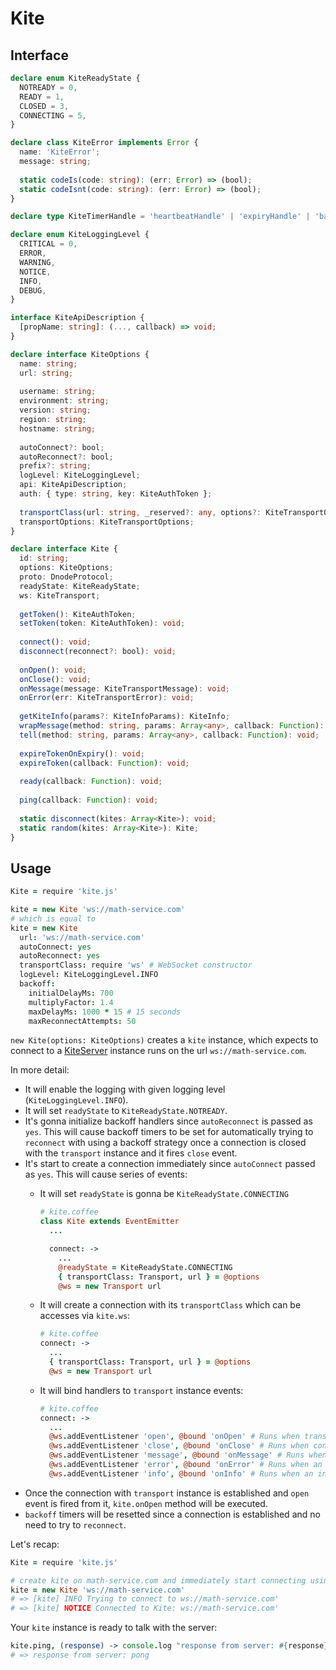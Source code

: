 # Kite

## Interface

```typescript
declare enum KiteReadyState {
  NOTREADY = 0,
  READY = 1,
  CLOSED = 3,
  CONNECTING = 5,
}

declare class KiteError implements Error {
  name: 'KiteError';
  message: string;
  
  static codeIs(code: string): (err: Error) => (bool);
  static codeIsnt(code: string): (err: Error) => (bool);
}

declare type KiteTimerHandle = 'heartbeatHandle' | 'expiryHandle' | 'backoffHandle'

declare enum KiteLoggingLevel {
  CRITICAL = 0,
  ERROR,
  WARNING,
  NOTICE,
  INFO,
  DEBUG,
}

interface KiteApiDescription {
  [propName: string]: (..., callback) => void;
}

declare interface KiteOptions {
  name: string;
  url: string;
  
  username: string;
  environment: string;
  version: string;
  region: string;
  hostname: string;
  
  autoConnect?: bool;
  autoReconnect?: bool;
  prefix?: string;
  logLevel: KiteLoggingLevel;
  api: KiteApiDescription;
  auth: { type: string, key: KiteAuthToken };
  
  transportClass(url: string, _reserved?: any, options?: KiteTransportOptions): KiteTransport;
  transportOptions: KiteTransportOptions;
}

declare interface Kite {
  id: string;
  options: KiteOptions;
  proto: DnodeProtocol;
  readyState: KiteReadyState;
  ws: KiteTransport;
  
  getToken(): KiteAuthToken;
  setToken(token: KiteAuthToken): void;
  
  connect(): void;
  disconnect(reconnect?: bool): void;
  
  onOpen(): void;
  onClose(): void;
  onMessage(message: KiteTransportMessage): void;
  onError(err: KiteTransportError): void;
  
  getKiteInfo(params?: KiteInfoParams): KiteInfo;
  wrapMessage(method: string, params: Array<any>, callback: Function): DnodeScrubberMessage;
  tell(method: string, params: Array<any>, callback: Function): void;
  
  expireTokenOnExpiry(): void;
  expireToken(callback: Function): void;
  
  ready(callback: Function): void;
  
  ping(callback: Function): void;
  
  static disconnect(kites: Array<Kite>): void;
  static random(kites: Array<Kite>): Kite;
}
```

## Usage

```coffeescript
Kite = require 'kite.js'

kite = new Kite 'ws://math-service.com'
# which is equal to
kite = new Kite
  url: 'ws://math-service.com'
  autoConnect: yes
  autoReconnect: yes
  transportClass: require 'ws' # WebSocket constructor
  logLevel: KiteLoggingLevel.INFO
  backoff: 
    initialDelayMs: 700
    multiplyFactor: 1.4
    maxDelayMs: 1000 * 15 # 15 seconds
    maxReconnectAttempts: 50
```

`new Kite(options: KiteOptions)` creates a `kite` instance, which expects to connect to a
[KiteServer](kite-server.md) instance runs on the url `ws://math-service.com`.

In more detail:
- It will enable the logging with given logging level (`KiteLoggingLevel.INFO`).
- It will set `readyState` to `KiteReadyState.NOTREADY`.
- It's gonna initialize backoff handlers since `autoReconnect` is passed as `yes`. This will cause backoff timers to be set for automatically trying to `reconnect` with using a backoff strategy once a connection is closed with the `transport` instance and it fires `close` event.
- It's start to create a connection immediately since `autoConnect` passed as `yes`. This will cause series of events:
  - It will set `readyState` is gonna be `KiteReadyState.CONNECTING`
    ```coffeescript
    # kite.coffee
    class Kite extends EventEmitter
      ...

      connect: ->
        ...
        @readyState = KiteReadyState.CONNECTING
        { transportClass: Transport, url } = @options
        @ws = new Transport url
    ```
  - It will create a connection with its `transportClass` which can be accesses via `kite.ws`:
    ```coffeescript
    # kite.coffee
    connect: ->
      ...
      { transportClass: Transport, url } = @options
      @ws = new Transport url
    ```
  - It will bind handlers to `transport` instance events:
  
    ```coffeescript
    # kite.coffee
    connect: ->
      ...
      @ws.addEventListener 'open', @bound 'onOpen' # Runs when transport is ready for calls.
      @ws.addEventListener 'close', @bound 'onClose' # Runs when connection with transport is closed.
      @ws.addEventListener 'message', @bound 'onMessage' # Runs when a message is received from server.
      @ws.addEventListener 'error', @bound 'onError' # Runs when an error happens in the transport and/or connection with it.
      @ws.addEventListener 'info', @bound 'onInfo' # Runs when an info request is sent.
    ```
- Once the connection with `transport` instance is established and `open` event is fired from it, `kite.onOpen` method will be executed.
- `backoff` timers will be resetted since a connection is established and no need to try to `reconnect`.

Let's recap:

```coffeescript
Kite = require 'kite.js'

# create kite on math-service.com and immediately start connecting using a websocket.
kite = new Kite 'ws://math-service.com'
# => [kite] INFO Trying to connect to ws://math-service.com'
# => [kite] NOTICE Connected to Kite: ws://math-service.com'
```

Your `kite` instance is ready to talk with the server:
```coffeescript
kite.ping, (response) -> console.log "response from server: #{response}"
# => response from server: pong
```
